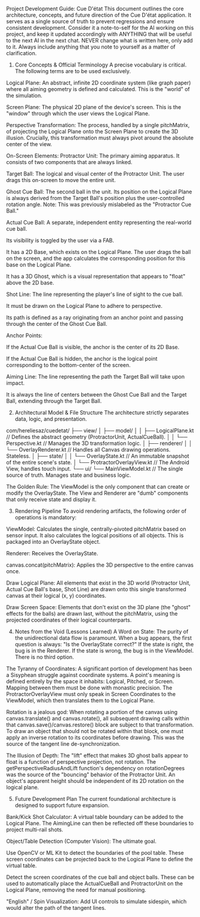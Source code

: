 Project Development Guide: Cue D'état
This document outlines the core architecture, concepts, and future direction of the Cue D'état application. It serves as a single source of truth to prevent regressions and ensure consistent development.
Consider it a note-to-self for the AI working on this project, and keep it updated accordingly with ANYTHING that will be useful to the next AI in the next chat.
NEVER change what is written here, only add to it. Always include anything that you note to yourself as a matter of clarification.

1. Core Concepts & Official Terminology
   A precise vocabulary is critical. The following terms are to be used exclusively.

Logical Plane: An abstract, infinite 2D coordinate system (like graph paper) where all aiming
geometry is defined and calculated. This is the "world" of the simulation.

Screen Plane: The physical 2D plane of the device's screen. This is the "window" through which the
user views the Logical Plane.

Perspective Transformation: The process, handled by a single pitchMatrix, of projecting the Logical
Plane onto the Screen Plane to create the 3D illusion. Crucially, this transformation must always
pivot around the absolute center of the view.

On-Screen Elements:
Protractor Unit: The primary aiming apparatus. It consists of two components that are always linked.

Target Ball: The logical and visual center of the Protractor Unit. The user drags this on-screen to
move the entire unit.

Ghost Cue Ball: The second ball in the unit. Its position on the Logical Plane is always derived
from the Target Ball's position plus the user-controlled rotation angle. Note: This was previously
mislabeled as the "Protractor Cue Ball."

Actual Cue Ball: A separate, independent entity representing the real-world cue ball.

Its visibility is toggled by the user via a FAB.

It has a 2D Base, which exists on the Logical Plane. The user drags the ball on the screen, and the
app calculates the corresponding position for this base on the Logical Plane.

It has a 3D Ghost, which is a visual representation that appears to "float" above the 2D base.

Shot Line: The line representing the player's line of sight to the cue ball.

It must be drawn on the Logical Plane to adhere to perspective.

Its path is defined as a ray originating from an anchor point and passing through the center of the
Ghost Cue Ball.

Anchor Points:

If the Actual Cue Ball is visible, the anchor is the center of its 2D Base.

If the Actual Cue Ball is hidden, the anchor is the logical point corresponding to the bottom-center
of the screen.

Aiming Line: The line representing the path the Target Ball will take upon impact.

It is always the line of centers between the Ghost Cue Ball and the Target Ball, extending through
the Target Ball.

2. Architectural Model & File Structure
   The architecture strictly separates data, logic, and presentation.

com/hereliesaz/cuedetat/
├── view/
│   ├── model/
│   │   ├── LogicalPlane.kt      // Defines the abstract geometry (ProtractorUnit, ActualCueBall).
│   │   └── Perspective.kt       // Manages the 3D transformation logic.
│   ├── renderer/
│   │   └── OverlayRenderer.kt   // Handles all Canvas drawing operations. Stateless.
│   ├── state/
│   │   └── OverlayState.kt      // An immutable snapshot of the entire scene's state.
│   └── ProtractorOverlayView.kt   // The Android View, handles touch input.
└── ui/
└── MainViewModel.kt         // The single source of truth. Manages state and business logic.

The Golden Rule: The ViewModel is the only component that can create or modify the OverlayState. The
View and Renderer are "dumb" components that only receive state and display it.

3. Rendering Pipeline
   To avoid rendering artifacts, the following order of operations is mandatory:

ViewModel: Calculates the single, centrally-pivoted pitchMatrix based on sensor input. It also
calculates the logical positions of all objects. This is packaged into an OverlayState object.

Renderer: Receives the OverlayState.

canvas.concat(pitchMatrix): Applies the 3D perspective to the entire canvas once.

Draw Logical Plane: All elements that exist in the 3D world (Protractor Unit, Actual Cue Ball's
base, Shot Line) are drawn onto this single transformed canvas at their logical (x, y) coordinates.

Draw Screen Space: Elements that don't exist on the 3D plane (the "ghost" effects for the balls) are
drawn last, without the pitchMatrix, using the projected coordinates of their logical counterparts.

4. Notes from the Void (Lessons Learned)
   A Word on State: The purity of the unidirectional data flow is paramount. When a bug appears, the
   first question is always: "Is the OverlayState correct?" If the state is right, the bug is in the
   Renderer. If the state is wrong, the bug is in the ViewModel. There is no third option.

The Tyranny of Coordinates: A significant portion of development has been a Sisyphean struggle
against coordinate systems. A point's meaning is defined entirely by the space it inhabits: Logical,
Pitched, or Screen. Mapping between them must be done with monastic precision. The
ProtractorOverlayView must only speak in Screen Coordinates to the ViewModel, which then translates
them to the Logical Plane.

Rotation is a jealous god: When rotating a portion of the canvas using canvas.translate() and
canvas.rotate(), all subsequent drawing calls within that canvas.save()/canvas.restore() block are
subject to that transformation. To draw an object that should not be rotated within that block, one
must apply an inverse rotation to its coordinates before drawing. This was the source of the tangent
line de-synchronization.

The Illusion of Depth: The "lift" effect that makes 3D ghost balls appear to float is a function of
perspective projection, not rotation. The getPerspectiveRadiusAndLift function's dependency on
rotationDegrees was the source of the "bouncing" behavior of the Protractor Unit. An object's
apparent height should be independent of its 2D rotation on the logical plane.

5. Future Development Plan
   The current foundational architecture is designed to support future expansion.

Bank/Kick Shot Calculator: A virtual table boundary can be added to the Logical Plane. The
AimingLine can then be reflected off these boundaries to project multi-rail shots.

Object/Table Detection (Computer Vision): The ultimate goal.

Use OpenCV or ML Kit to detect the boundaries of the pool table. These screen coordinates can be
projected back to the Logical Plane to define the virtual table.

Detect the screen coordinates of the cue ball and object balls. These can be used to automatically
place the ActualCueBall and ProtractorUnit on the Logical Plane, removing the need for manual
positioning.

"English" / Spin Visualization: Add UI controls to simulate sidespin, which would alter the path of
the tangent lines.